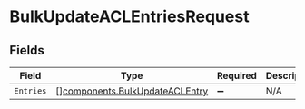 # BulkUpdateACLEntriesRequest


## Fields

| Field                                                                        | Type                                                                         | Required                                                                     | Description                                                                  |
| ---------------------------------------------------------------------------- | ---------------------------------------------------------------------------- | ---------------------------------------------------------------------------- | ---------------------------------------------------------------------------- |
| `Entries`                                                                    | [][components.BulkUpdateACLEntry](../../models/shared/bulkupdateaclentry.md) | :heavy_minus_sign:                                                           | N/A                                                                          |